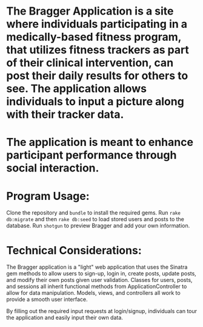 # The Bragger Application is a site where individuals participating in a medically-based fitness program, that utilizes fitness trackers as part of their clinical intervention, can post their daily results for others to see. The application allows individuals to input a picture along with their tracker data. 

# The application is meant to enhance participant performance through social interaction.

# Program Usage:
Clone the repository and `bundle` to install the required gems. Run `rake db:migrate` and then `rake db:seed` to load stored users and posts to the database. Run `shotgun` to preview Bragger and add your own information.

# Technical Considerations:
The Bragger application is a "light" web application that uses the Sinatra gem methods to allow users to sign-up, login in, create posts, update posts, and modify their own posts given user validation. Classes for users, posts, and sessions all inherit functional methods from ApplicationController to allow for data manipulation. Models, views, and controllers all work to provide a smooth user interface.

By filling out the required input requests at login/signup, individuals can tour the application and easily input their own data.
